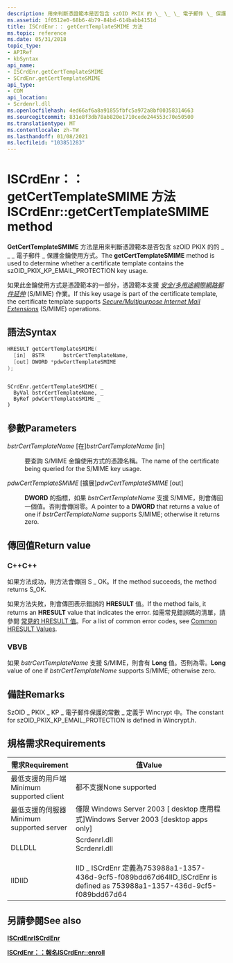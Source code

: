 ```yaml
---
description: 用來判斷憑證範本是否包含 szOID PKIX 的 \_ \_ \_ 電子郵件 \_ 保護金鑰使用方式。
ms.assetid: 1f0512e0-68b6-4b79-84bd-614babb4151d
title: ISCrdEnr：： getCertTemplateSMIME 方法
ms.topic: reference
ms.date: 05/31/2018
topic_type:
- APIRef
- kbSyntax
api_name:
- ISCrdEnr.getCertTemplateSMIME
- SCrdEnr.getCertTemplateSMIME
api_type:
- COM
api_location:
- Scrdenrl.dll
ms.openlocfilehash: 4ed66af6a8a91855fbfc5a972a8bf00358314663
ms.sourcegitcommit: 831e8f3db78ab820e1710cede244553c70e50500
ms.translationtype: MT
ms.contentlocale: zh-TW
ms.lasthandoff: 01/08/2021
ms.locfileid: "103851283"
---
```

# <a name="iscrdenrgetcerttemplatesmime-method"></a><span data-ttu-id="8c6ef-103">ISCrdEnr：： getCertTemplateSMIME 方法</span><span class="sxs-lookup"><span data-stu-id="8c6ef-103">ISCrdEnr::getCertTemplateSMIME method</span></span>

<span data-ttu-id="8c6ef-104">**GetCertTemplateSMIME** 方法是用來判斷憑證範本是否包含 szOID PKIX 的的 \_ \_ \_ 電子郵件 \_ 保護金鑰使用方式。</span><span class="sxs-lookup"><span data-stu-id="8c6ef-104">The **getCertTemplateSMIME** method is used to determine whether a certificate template contains the szOID\_PKIX\_KP\_EMAIL\_PROTECTION key usage.</span></span>

<span data-ttu-id="8c6ef-105">如果此金鑰使用方式是憑證範本的一部分，憑證範本支援 [*安全/多用途網際網路郵件延伸*](../secgloss/s-gly.md) (S/MIME) 作業。</span><span class="sxs-lookup"><span data-stu-id="8c6ef-105">If this key usage is part of the certificate template, the certificate template supports [*Secure/Multipurpose Internet Mail Extensions*](../secgloss/s-gly.md) (S/MIME) operations.</span></span>

## <a name="syntax"></a><span data-ttu-id="8c6ef-106">語法</span><span class="sxs-lookup"><span data-stu-id="8c6ef-106">Syntax</span></span>


```C++
HRESULT getCertTemplateSMIME(
  [in]  BSTR      bstrCertTemplateName,
  [out] DWORD *pdwCertTemplateSMIME
);
```


```VB

SCrdEnr.getCertTemplateSMIME( _
  ByVal bstrCertTemplateName, _
  ByRef pdwCertTemplateSMIME _
)
```





## <a name="parameters"></a><span data-ttu-id="8c6ef-107">參數</span><span class="sxs-lookup"><span data-stu-id="8c6ef-107">Parameters</span></span>

<dl> <dt>

<span data-ttu-id="8c6ef-108">*bstrCertTemplateName* \[在\]</span><span class="sxs-lookup"><span data-stu-id="8c6ef-108">*bstrCertTemplateName* \[in\]</span></span>
</dt> <dd>

<span data-ttu-id="8c6ef-109">要查詢 S/MIME 金鑰使用方式的憑證名稱。</span><span class="sxs-lookup"><span data-stu-id="8c6ef-109">The name of the certificate being queried for the S/MIME key usage.</span></span>

</dd> <dt>

<span data-ttu-id="8c6ef-110">*pdwCertTemplateSMIME* \[擴展\]</span><span class="sxs-lookup"><span data-stu-id="8c6ef-110">*pdwCertTemplateSMIME* \[out\]</span></span>
</dt> <dd>

<span data-ttu-id="8c6ef-111">**DWORD** 的指標，如果 *bstrCertTemplateName* 支援 S/MIME，則會傳回一個值。否則會傳回零。</span><span class="sxs-lookup"><span data-stu-id="8c6ef-111">A pointer to a **DWORD** that returns a value of one if *bstrCertTemplateName* supports S/MIME; otherwise it returns zero.</span></span>

</dd> </dl>

## <a name="return-value"></a><span data-ttu-id="8c6ef-112">傳回值</span><span class="sxs-lookup"><span data-stu-id="8c6ef-112">Return value</span></span>

### <a name="c"></a><span data-ttu-id="8c6ef-113">C++</span><span class="sxs-lookup"><span data-stu-id="8c6ef-113">C++</span></span>

<span data-ttu-id="8c6ef-114">如果方法成功，則方法會傳回 S \_ OK。</span><span class="sxs-lookup"><span data-stu-id="8c6ef-114">If the method succeeds, the method returns S\_OK.</span></span>

<span data-ttu-id="8c6ef-115">如果方法失敗，則會傳回表示錯誤的 **HRESULT** 值。</span><span class="sxs-lookup"><span data-stu-id="8c6ef-115">If the method fails, it returns an **HRESULT** value that indicates the error.</span></span> <span data-ttu-id="8c6ef-116">如需常見錯誤碼的清單，請參閱 [常見的 HRESULT 值](common-hresult-values.md)。</span><span class="sxs-lookup"><span data-stu-id="8c6ef-116">For a list of common error codes, see [Common HRESULT Values](common-hresult-values.md).</span></span>

### <a name="vb"></a><span data-ttu-id="8c6ef-117">VB</span><span class="sxs-lookup"><span data-stu-id="8c6ef-117">VB</span></span>

<span data-ttu-id="8c6ef-118">如果 *bstrCertTemplateName* 支援 S/MIME，則會有 **Long** 值。否則為零。</span><span class="sxs-lookup"><span data-stu-id="8c6ef-118">**Long** value of one if *bstrCertTemplateName* supports S/MIME; otherwise zero.</span></span>

## <a name="remarks"></a><span data-ttu-id="8c6ef-119">備註</span><span class="sxs-lookup"><span data-stu-id="8c6ef-119">Remarks</span></span>

<span data-ttu-id="8c6ef-120">SzOID \_ PKIX \_ KP \_ 電子郵件保護的常數 \_ 定義于 Wincrypt 中。</span><span class="sxs-lookup"><span data-stu-id="8c6ef-120">The constant for szOID\_PKIX\_KP\_EMAIL\_PROTECTION is defined in Wincrypt.h.</span></span>

## <a name="requirements"></a><span data-ttu-id="8c6ef-121">規格需求</span><span class="sxs-lookup"><span data-stu-id="8c6ef-121">Requirements</span></span>



| <span data-ttu-id="8c6ef-122">需求</span><span class="sxs-lookup"><span data-stu-id="8c6ef-122">Requirement</span></span> | <span data-ttu-id="8c6ef-123">值</span><span class="sxs-lookup"><span data-stu-id="8c6ef-123">Value</span></span> |
|-------------------------------------|-----------------------------------------------------------------------------------------|
| <span data-ttu-id="8c6ef-124">最低支援的用戶端</span><span class="sxs-lookup"><span data-stu-id="8c6ef-124">Minimum supported client</span></span><br/> | <span data-ttu-id="8c6ef-125">都不支援</span><span class="sxs-lookup"><span data-stu-id="8c6ef-125">None supported</span></span><br/>                                                               |
| <span data-ttu-id="8c6ef-126">最低支援的伺服器</span><span class="sxs-lookup"><span data-stu-id="8c6ef-126">Minimum supported server</span></span><br/> | <span data-ttu-id="8c6ef-127">僅限 Windows Server 2003 \[ desktop 應用程式\]</span><span class="sxs-lookup"><span data-stu-id="8c6ef-127">Windows Server 2003 \[desktop apps only\]</span></span><br/>                                    |
| <span data-ttu-id="8c6ef-128">DLL</span><span class="sxs-lookup"><span data-stu-id="8c6ef-128">DLL</span></span><br/>                      | <dl> <span data-ttu-id="8c6ef-129"><dt>Scrdenrl.dll</dt></span><span class="sxs-lookup"><span data-stu-id="8c6ef-129"><dt>Scrdenrl.dll</dt></span></span> </dl> |
| <span data-ttu-id="8c6ef-130">IID</span><span class="sxs-lookup"><span data-stu-id="8c6ef-130">IID</span></span><br/>                      | <span data-ttu-id="8c6ef-131">IID \_ ISCrdEnr 定義為753988a1-1357-436d-9cf5-f089bdd67d64</span><span class="sxs-lookup"><span data-stu-id="8c6ef-131">IID\_ISCrdEnr is defined as 753988a1-1357-436d-9cf5-f089bdd67d64</span></span><br/>             |



## <a name="see-also"></a><span data-ttu-id="8c6ef-132">另請參閱</span><span class="sxs-lookup"><span data-stu-id="8c6ef-132">See also</span></span>

<dl> <dt>

[<span data-ttu-id="8c6ef-133">**ISCrdEnr**</span><span class="sxs-lookup"><span data-stu-id="8c6ef-133">**ISCrdEnr**</span></span>](iscrdenr.md)
</dt> <dt>

<span data-ttu-id="8c6ef-134">[**ISCrdEnr：：報名**](/previous-versions/windows/desktop/legacy/aa386564(v=vs.85))</span><span class="sxs-lookup"><span data-stu-id="8c6ef-134">[**ISCrdEnr::enroll**](/previous-versions/windows/desktop/legacy/aa386564(v=vs.85))</span></span>
</dt> </dl>

 

 
